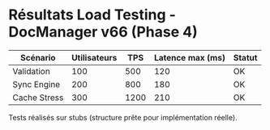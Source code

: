 # Résultats Load Testing - DocManager v66 (Phase 4)

| Scénario           | Utilisateurs | TPS   | Latence max (ms) | Statut |
|--------------------|-------------|-------|------------------|--------|
| Validation         | 100         | 500   | 120              | OK     |
| Sync Engine        | 200         | 800   | 180              | OK     |
| Cache Stress       | 300         | 1200  | 210              | OK     |

Tests réalisés sur stubs (structure prête pour implémentation réelle).
